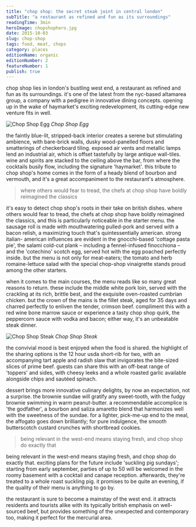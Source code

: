 ```yaml
---
title: "chop shop: the secret steak joint in central london"
subTitle: "a restaurant as refined and fun as its surroundings"
readingTime: 3min
heroImage: chopshophero.jpg
date: 2015-10-03
slug: chop-shop
tags: food, meat, chops
category: places
editionName: organic
editionNumber: 2
featureNumber: 1
publish: true
---
```


chop shop lies in london's bustling west end, a restaurant as refined and fun as its surroundings. it's one of the latest from the nyc-based altamarea group, a company with a pedigree in innovative dining concepts. opening up in the wake of haymarket's exciting redevelopment, its cutting-edge new venture fits in well.

![Chop Shop Egg](hill-and-aubery-574-s1-0024.jpg)
*Chop Shop Egg*

the faintly blue-lit, stripped-back interior creates a serene but stimulating ambience, with bare-brick walls, dusky wood-panelled floors and smatterings of checkerboard tiling. exposed air vents and metallic lamps lend an industrial air, which is offset tastefully by large antique wall-tiles. wine and spirits are stacked to the ceiling above the bar, from where the cocktails busily flow, including the signature 'haymarket'. this tribute to chop shop's home comes in the form of a heady blend of bourbon and vermouth, and it's a great accompaniment to the restaurant's atmosphere.

> where others would fear to tread, the chefs at chop shop have boldly reimagined the classics

it's easy to detect chop shop's roots in their take on british dishes. where others would fear to tread, the chefs at chop shop have boldly reimagined the classics, and this is particularly noticeable in the starter menu. the sausage roll is made with mouthwatering pulled-pork and served with a bacon relish, a maximizing touch that's quintessentially american. strong italian- american influences are evident in the gnocchi-based 'cottage pasta pie', the salami cold-cut plank – including a fennel-infused finocchiona – and the 'cotechino' scotch egg, served hot with the egg poached perfectly inside. but the menu is not only for meat-eaters; the tomato and herb romaine-lettuce salad with the special chop-shop vinaigrette stands proud among the other starters.

when it comes to the main courses, the menu reads like so many great reasons to return. these include the middle white pork loin, served with the crackling at its rich, brittle best, and the exquisite oven-roasted cumbrian chicken. but the crown of the mains is the fillet steak, aged for 35 days and charred perfectly to enliven the tender, crimson beef. compliment this with a red wine bone marrow sauce or experience a tasty chop shop quirk, the peppercorn sauce with vodka and bacon; either way, it's an unbeatable steak dinner.

![Chop Shop Steak](hill-and-aubery-572-s1-0022.jpg)
*Chop Shop Steak*

the convivial mood is best enjoyed when the food is shared. the highlight of the sharing options is the 12 hour usda short-rib for two, with an accompanying tart apple and radish slaw that invigorates the bite-sized slices of prime beef. guests can share this with an off-beat range of 'toppers' and sides, with cheesy leeks and a whole roasted garlic available alongside chips and sautéed spinach.

dessert brings more innovative culinary delights, by now an expectation, not a surprise. the brownie sundae will gratify any sweet-tooth, with the fudgy brownie swimming in warm peanut-butter. a recommendable accomplice is 'the godfather', a bourbon and saliza amaretto blend that harmonizes well with the sweetness of the sundae. for a lighter, pick-me-up end to the meal, the affogato goes down brilliantly; for pure indulgence, the smooth butterscotch custard crunches with shortbread cookies.

> being relevant in the west-end means staying fresh, and chop shop do exactly that

being relevant in the west-end means staying fresh, and chop shop do exactly that. exciting plans for the future include 'suckling pig sundays'; starting from early september, parties of up to 50 will be welcomed in the roomy basement with a cocktail and canape reception. afterwards, they're treated to a whole roast suckling pig. it promises to be quite an evening, if the quality of their menu is anything to go by.

the restaurant is sure to become a mainstay of the west end. it attracts residents and tourists alike with its typically british emphasis on well-sourced beef, but provides something of the unexpected and contemporary too, making it perfect for the mercurial area.
